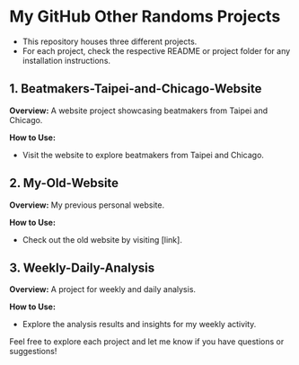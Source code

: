 # My GitHub Other Randoms Projects

- This repository houses three different projects. 
- For each project, check the respective README or project folder for any installation instructions.

## 1. Beatmakers-Taipei-and-Chicago-Website

**Overview:** A website project showcasing beatmakers from Taipei and Chicago.

**How to Use:**
- Visit the website to explore beatmakers from Taipei and Chicago.

## 2. My-Old-Website

**Overview:** My previous personal website.

**How to Use:**
- Check out the old website by visiting [link].

## 3. Weekly-Daily-Analysis

**Overview:** A project for weekly and daily analysis.

**How to Use:**
- Explore the analysis results and insights for my weekly activity.

Feel free to explore each project and let me know if you have questions or suggestions!
